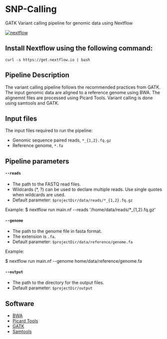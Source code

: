 # SNP-Calling
GATK Variant calling pipeline for genomic data using Nextflow

[![nextflow](https://img.shields.io/badge/nextflow-%E2%89%A522.04.5.5708-brightgreen.svg)](http://nextflow.io)

## Install Nextflow using the following command: 

  `curl -s https://get.nextflow.io | bash`
  
## Pipeline Description

The variant calling pipeline follows the recommended practices from GATK. The input genomic data are aligned to a reference genome using BWA. The alignemnt files are processed using Picard Tools. Variant calling is done using samtools and GATK. 

## Input files

The input files required to run the pipeline:
* Genomic sequence paired reads, `*_{1,2}.fq.gz`
* Reference genome, `*.fa`

## Pipeline parameters

#### `--reads`

* The path to the FASTQ read files.
* Wildcards (*, ?) can be used to declare multiple reads. Use single quotes when wildcards are used. 
* Default parameter: `$projectDir/data/reads/*_{1,2}.fq.gz`

Example: 
  $ nextflow run main.nf --reads '/home/data/reads/*_{1,2}.fq.gz'
  
#### `--genome`

* The path to the genome file in fasta format.
* The extension is `.fa`.
* Default parameter: `$projectDir/data/reference/genome.fa`

Example:

  $ nextflow run main.nf --genome home/data/reference/genome.fa
  
#### `--output`

* The path to the directory for the output files.
* Default parameter: `$projectDir/output`

## Software

* [BWA](http://bio-bwa.sourceforge.net/)
* [Picard Tools](https://broadinstitute.github.io/picard/)
* [GATK](https://gatk.broadinstitute.org/)
* [Samtools](http://www.htslib.org/)
